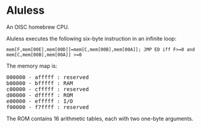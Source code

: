 # Aluless
An OISC homebrew CPU.

Aluless executes the following six-byte instruction in an infinite loop:

`mem[F,mem[00E],mem[00D]]=mem[C,mem[00B],mem[00A]]; JMP ED iff F>=0 and mem[C,mem[00B],mem[00A]] >=0`

The memory map is:

<pre>
000000 - afffff : reserved
b00000 - bfffff : RAM
c00000 - cfffff : reserved
d00000 - dfffff : ROM
e00000 - efffff : I/O 
f00000 - f7ffff : reserved
</pre>

The ROM contains 16 arithmetic tables, each with two one-byte arguments.

